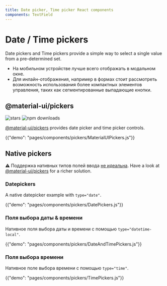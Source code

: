 ```yaml
---
title: Date picker, Time picker React components
components: TextField
---
```


# Date / Time pickers

<p class="description">Date pickers and Time pickers provide a simple way to select a single value from a pre-determined set.</p>

- На мобильном устройстве лучше всего отображать в модальном окне.
- Для инлайн-отображения, например в формах стоит рассмотреть возможность использования более компактных элементов управления, таких как сегментированные выпадающие кнопки.

## @material-ui/pickers

![stars](https://img.shields.io/github/stars/mui-org/material-ui-pickers.svg?style=social&label=Stars) ![npm downloads](https://img.shields.io/npm/dm/@material-ui/pickers.svg)

[@material-ui/pickers](https://material-ui-pickers.dev/) provides date picker and time picker controls.

{{"demo": "pages/components/pickers/MaterialUIPickers.js"}}

## Native pickers

⚠️ Поддержка нативных типов полей ввода [не идеальна](https://caniuse.com/#feat=input-datetime). Have a look at [@material-ui/pickers](#material-ui-pickers) for a richer solution.

### Datepickers

A native datepicker example with `type="date"`.

{{"demo": "pages/components/pickers/DatePickers.js"}}

### Поля выбора даты & времени

Нативное поля выбора даты и времени с помощью `type="datetime-local"`.

{{"demo": "pages/components/pickers/DateAndTimePickers.js"}}

### Поля выбора времени

Нативное поле выбора времени с помощью `type="time"`.

{{"demo": "pages/components/pickers/TimePickers.js"}}